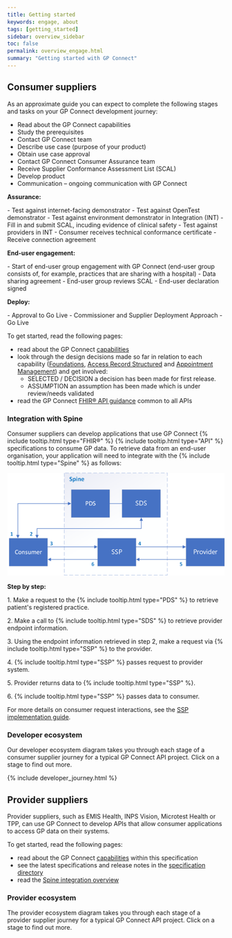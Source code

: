 ```yaml
---
title: Getting started
keywords: engage, about
tags: [getting_started]
sidebar: overview_sidebar
toc: false
permalink: overview_engage.html
summary: "Getting started with GP Connect"
---
```


## Consumer suppliers ##
As an approximate guide you can expect to complete the following stages and tasks on your GP Connect development journey:

- Read about the GP Connect capabilities
- Study the prerequisites
- Contact GP Connect team
- Describe use case (purpose of your product)
- Obtain use case approval
- Contact GP Connect Consumer Assurance team
- Receive Supplier Conformance Assessment List (SCAL)
- Develop product
- Communication – ongoing communication with GP Connect
<p><strong>Assurance:</strong></p>
- Test against internet-facing demonstrator
- Test against OpenTest demonstrator
- Test against environment demonstrator in Integration (INT)
- Fill in and submit SCAL, incuding evidence of clinical safety
- Test against providers in INT
- Consumer receives technical conformance certificate
- Receive connection agreement
<p><strong>End-user engagement:</strong></p>
- Start of end-user group engagement with GP Connect (end-user group consists of, for example, practices that are sharing with a hospital)
- Data sharing agreement
- End-user group reviews SCAL
- End-user declaration signed
<p><strong>Deploy:</strong></p>
- Approval to Go Live
- Commissioner and Supplier Deployment Approach
- Go Live

<p>To get started, read the following pages:</p>

- read about the GP Connect [capabilities](overview_priority_capabilities.html)
- look through the design decisions made so far in relation to each capability ([Foundations](foundations_design.html), [Access Record Structured](accessrecord_structured_design.html) and [Appointment Management](appointments_design.html)) and get involved:
	- <span class="label label-success">SELECTED</span> / <span class="label label-info">DECISION</span> a decision has been made for first release.
	- <span class="label label-warning">ASSUMPTION</span> an assumption has been made which is under review/needs validated
- read the GP Connect [FHIR&reg; API guidance](development_fhir_api_guidance.html) common to all APIs

### Integration with Spine ###

<p>Consumer suppliers can develop applications that use GP Connect {% include tooltip.html type="FHIR&reg;" %} {% include tooltip.html type="API" %} specifications to consume GP data. To retrieve data from an end-user organisation, your application will need to integrate with the {% include tooltip.html type="Spine" %} as follows:</p>

![Img](images/overview/gp_connect_apis.png)

**Step by step:**
<p>1. Make a request to the {% include tooltip.html type="PDS" %} to retrieve patient's registered practice.</p>
<p>2. Make a call to {% include tooltip.html type="SDS" %} to retrieve provider endpoint information.</p>
<p>3. Using the endpoint information retrieved in step 2, make a request via {% include tooltip.html type="SSP" %} to the provider.</p>
<p>4. {% include tooltip.html type="SSP" %} passes request to provider system.</p>
<p>5. Provider returns data to {% include tooltip.html type="SSP" %}.</p>
<p>6. {% include tooltip.html type="SSP" %} passes data to consumer.</p>

For more details on consumer request interactions, see the [SSP implementation guide](https://developer.nhs.uk/apis/spine-core-1-0/ssp_implementation_guide.html).

### Developer ecosystem ###

Our developer ecosystem diagram takes you through each stage of a consumer supplier journey for a typical GP Connect API project. Click on a stage to find out more.

{% include developer_journey.html %}

## Provider suppliers ##

Provider suppliers, such as EMIS Health, INPS Vision, Microtest Health or TPP, can use GP Connect to develop APIs that allow consumer applications to access GP data on their systems.

<p>To get started, read the following pages:

- read about the GP Connect [capabilities](overview_priority_capabilities.html) within this specification
- see the latest specifications and release notes in the [specification directory](https://digital.nhs.uk/services/gp-connect/gp-connect-specifications-for-developers)
- read the [Spine integration overview](https://gpc-spec-restructure2.netlify.com/integration_overview.html)

### Provider ecosystem ###

The provider ecosystem diagram takes you through each stage of a provider supplier journey for a typical GP Connect API project. Click on a stage to find out more.
